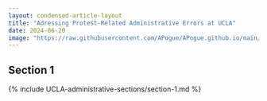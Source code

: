 ```yaml
---
layout: condensed-article-layout
title: "Adressing Protest-Related Administrative Errors at UCLA"
date: 2024-06-20
image: "https://raw.githubusercontent.com/APogue/APogue.github.io/main/images/2024-05-20/protest/anti-zionism-not.jpg"
---
```


## Section 1
{% include UCLA-administrative-sections/section-1.md %}



<!-- Add more sections as needed -->

